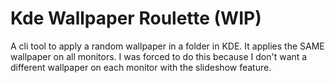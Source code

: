 # Kde Wallpaper Roulette (WIP)
A cli tool to apply a random wallpaper in a folder in KDE. It applies the SAME wallpaper on all monitors.
I was forced to do this because I don't want a different wallpaper on each monitor with the slideshow feature.
